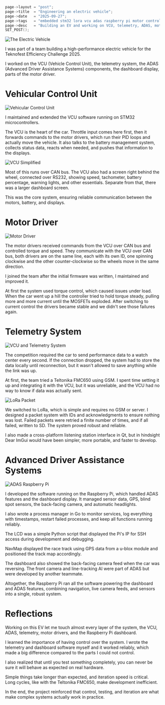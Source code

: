 ```c
page->layout = "post";
page->title  = "Engineering an electric vehicle";
page->date   = "2025-09-27";
page->tags   = "embedded stm32 lora vcu adas raspberry pi motor control";
page->desc   = "Building an EV and working on VCU, telemetry, ADAS, motor drivers, and dashboard systems.";
SET_POST();
```

![The Electric Vehicle](car.jpg)

I was part of a team building a high-performance electric vehicle for the Teknofest Efficiency Challenge 2025.

I worked on the VCU (Vehicle Control Unit), the telemetry system,
the ADAS (Advanced Driver Assistance Systems) components,
the dashboard display, parts of the motor driver.


# Vehicular Control Unit

![Vehicular Control Unit](vcu.png)

I maintained and extended the VCU software running on STM32 microcontrollers.

The VCU is the heart of the car.
Throttle input comes here first, then it forwards commands to the motor drivers,
which run their PID loops and actually move the vehicle.
It also talks to the battery management system, collects status data,
reacts when needed, and pushes that information to the displays.

![VCU Simplified](vcu_simplified.png)

Most of this runs over CAN bus.
The VCU also had a screen right behind the wheel, connected over RS232,
showing speed, tachometer, battery percentage, warning lights, and other essentials.
Separate from that, there was a larger dashboard screen.

This was the core system, ensuring reliable communication between the motors, battery, and displays.


# Motor Driver

![Motor Driver](md0.png)

The motor drivers received commands from the VCU over CAN bus and controlled torque and speed.
They communicate with the VCU over CAN bus, both drivers are on the same line, each with its own ID,
one spinning clockwise and the other counter-clockwise so the wheels move in the same direction.

I joined the team after the initial firmware was written, I maintained and improved it.

At first the system used torque control, which caused issues under load.
When the car went up a hill the controller tried to hold torque steady,
pulling more and more current until the MOSFETs exploded.
After switching to current control the drivers became stable and we didn't see those failures again.


# Telemetry System

![VCU and Telemetry System](lora.jpg)

The competition required the car to send performance data to a watch center every second.
If the connection dropped, the system had to store the data locally until reconnection,
but it wasn't allowed to save anything while the link was up.


At first, the team tried a Teltonika FMC650 using GSM.
I spent time setting it up and integrating it with the VCU,
but it was unreliable, and the VCU had no way to know if data was actually sent.

![LoRa Packet](lora_packet.png)

We switched to LoRa, which is simple and requires no GSM or server.
I designed a packet system with IDs and acknowledgments to ensure nothing was lost.
Failed packets were retried a finite number of times, and if all failed, written to SD.
The system proved robust and reliable.

I also made a cross-platform listening station interface in Qt,
but in hindsight Dear ImGui would have been simpler, more portable, and faster to develop.

# Advanced Driver Assistance Systems

![ADAS Raspberry Pi](pi.jpg)

I developed the software running on the Raspberry Pi,
which handled ADAS features and the dashboard display.
It managed sensor data, GPS, blind spot sensors, the back-facing camera, and automatic headlights.

I also wrote a process manager in Go to monitor services,
log everything with timestamps, restart failed processes,
and keep all functions running reliably.

The LCD was a simple Python script that displayed the Pi's IP for SSH access during development and debugging.

NavMap displayed the race track using GPS data from a u-blox module and positioned the track map accordingly.

The dashboard also showed the back-facing camera feed when the car was reversing.
The front camera and line-tracking AI were part of ADAS but were developed by another teammate.

Altogether, the Raspberry Pi ran all the software powering the dashboard and ADAS features,
combining navigation, live camera feeds, and sensors into a single, robust system.


# Reflections

Working on this EV let me touch almost every layer of the system,
the VCU, ADAS, telemetry, motor drivers, and the Raspberry Pi dashboard.

I learned the importance of having control over the system.
I wrote the telemetry and dashboard software myself and it worked reliably,
which made a big difference compared to the parts I could not control.

I also realized that until you test something completely,
you can never be sure it will behave as expected on real hardware.

Simple things take longer than expected, and iteration speed is critical.
Long cycles, like with the Teltonika FMC650, make development inefficient.

In the end, the project reinforced that control, testing,
and iteration are what make complex systems actually work in practice.


